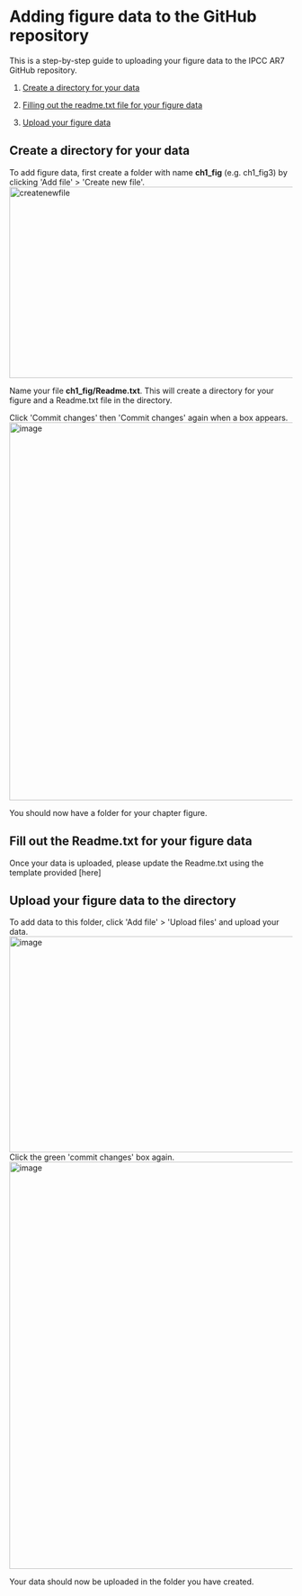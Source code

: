 # Adding figure data to the GitHub repository

This is a step-by-step guide to uploading your figure data to the IPCC AR7 GitHub repository.

1. [Create a directory for your data](https://github.com/mollymacrae/test-IPCC/tree/main/Chapter1#create-a-directory-for-your-data)

2. [Filling out the readme.txt file for your figure data](https://github.com/mollymacrae/test-IPCC/tree/main/Chapter1#fill-out-the-readmetxt-for-your-figure-data)
   
3. [Upload your figure data](https://github.com/mollymacrae/test-IPCC/tree/main/Chapter1#upload-your-figure-data)

## Create a directory for your data
To add figure data, first create a folder with name **ch1_fig<number>** (e.g. ch1_fig3) by clicking 'Add file' > 'Create new file'.
<img width="1057" height="340" alt="createnewfile" src="https://github.com/user-attachments/assets/77059192-d885-4662-b72f-686fdc2aca10" />


Name your file **ch1_fig<number>/Readme.txt**. This will create a directory for your figure and a Readme.txt file in the directory.



Click 'Commit changes' then 'Commit changes' again when a box appears.
<img width="1070" height="672" alt="image" src="https://github.com/user-attachments/assets/0b6f2878-6361-4127-a539-b9412e9342d7" />

You should now have a folder for your chapter figure.

## Fill out the Readme.txt for your figure data
Once your data is uploaded, please update the Readme.txt using the template provided [here]


## Upload your figure data to the directory
To add data to this folder, click 'Add file' > 'Upload files' and upload your data.
<img width="1062" height="384" alt="image" src="https://github.com/user-attachments/assets/6a096028-202e-4fbf-9325-5d1d7cbd3d1c" />
Click the green 'commit changes' box again.
<img width="1051" height="724" alt="image" src="https://github.com/user-attachments/assets/02fbeff9-f361-4419-83eb-cd3d885d30dc" />

Your data should now be uploaded in the folder you have created.

